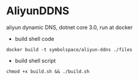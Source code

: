 # AliyunDDNS
 aliyun dynamic DNS, dotnet core 3.0, run at docker

* build shell code
```shell
docker build -t symbolspace/aliyun-ddns ./files
```
* build shell script
```shell
chmod +x build.sh && ./build.sh
```